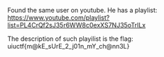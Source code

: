 Found the same user on youtube. He has a playlist:
https://www.youtube.com/playlist?list=PL4CrQf2sJ35r6WW8c0exXS7NJ35oTrILx

The description of such playilist is the flag: uiuctf{m@kE_sUrE_2_j01n_mY_ch@nn3L}